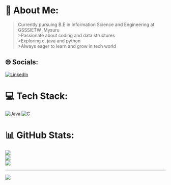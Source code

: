 # 💫 About Me:
>Currently pursuing B.E in Information Science and Engineering at GSSSIETW ,Mysuru<br>>Passionate about coding and data structures<br>>Exploring c, java and python<br>>Always eager to learn and grow in tech world <br>


## 🌐 Socials:
[![LinkedIn](https://img.shields.io/badge/LinkedIn-%230077B5.svg?logo=linkedin&logoColor=white)](https://linkedin.com/in/soukhya-h-m) 

# 💻 Tech Stack:
![Java](https://img.shields.io/badge/java-%23ED8B00.svg?style=for-the-badge&logo=openjdk&logoColor=white) ![C](https://img.shields.io/badge/c-%2300599C.svg?style=for-the-badge&logo=c&logoColor=white)
# 📊 GitHub Stats:
![](https://github-readme-stats.vercel.app/api?username=soukhyahm&theme=dark&hide_border=false&include_all_commits=true&count_private=true)<br/>
![](https://nirzak-streak-stats.vercel.app/?user=soukhyahm&theme=dark&hide_border=false)<br/>
![](https://github-readme-stats.vercel.app/api/top-langs/?username=soukhyahm&theme=dark&hide_border=false&include_all_commits=true&count_private=true&layout=compact)

---
[![](https://visitcount.itsvg.in/api?id=soukhyahm&icon=0&color=0)](https://visitcount.itsvg.in)


